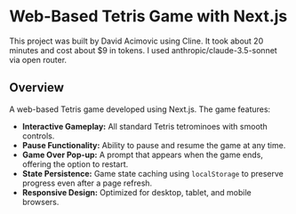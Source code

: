 # Web-Based Tetris Game with Next.js

This project was built by David Acimovic using Cline. It took about 20 minutes and cost about $9 in tokens. I used anthropic/claude-3.5-sonnet via open router.

## Overview

A web-based Tetris game developed using Next.js. The game features:

- **Interactive Gameplay:** All standard Tetris tetrominoes with smooth controls.
- **Pause Functionality:** Ability to pause and resume the game at any time.
- **Game Over Pop-up:** A prompt that appears when the game ends, offering the option to restart.
- **State Persistence:** Game state caching using `localStorage` to preserve progress even after a page refresh.
- **Responsive Design:** Optimized for desktop, tablet, and mobile browsers.

